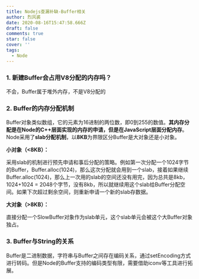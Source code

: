 ```yaml
---
title: Nodejs查漏补缺-Buffer相关
author: 烈风裘
date: 2020-08-16T15:47:58.666Z
draft: false
comments: true
star: false
cover: ''
tags: 
  - Node
---
```


### 1. 新建Buffer会占用V8分配的内存吗？

不会，Buffer属于堆外内存，不是V8分配的



### 2. Buffer的内存分配机制

Buffer对象类似数组，它的元素为16进制的两位数，即0到255的数值。**其内存分配是在Node的C++层面实现的内存的申请，但是在JavaScript层面分配内存**。Node采用了**slab分配机制**，以**8KB**为界限区分Buffer是大对象还是小对象。

**小对象（<8KB）：**

采用slab的机制进行预先申请和事后分配的策略。例如第一次分配一个1024字节的Buffer，Buffer.alloc(1024)，那么这次分配就会用到一个slab，接着如果继续Buffer.alloc(1024)，那么上一次用的slab的空间还没有用完，因为总共是8kb，1024+1024 = 2048个字节，没有8kb，所以就继续用这个slab给Buffer分配空间。如果下次超过剩余空间，则重新申请一个新的slab存数据。

**大对象（>8KB）：**

直接分配一个SlowBuffer对象作为slab单元，这个slab单元会被这个大Buffer对象独占。



### 3. Buffer与String的关系

Buffer是二进制数据，字符串与Buffer之间存在编码关系，通过setEncoding方式进行转码。但是Node的Buffer支持的编码类型有限，需要借助iconv等工具进行拓展。

